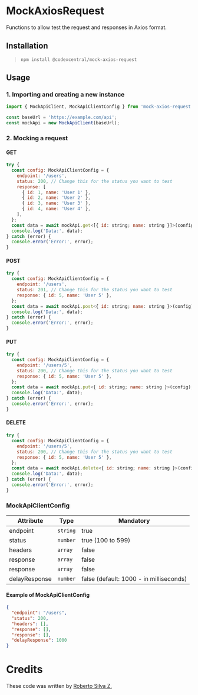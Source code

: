 # MockAxiosRequest
Functions to allow test the request and responses in Axios format.

## Installation

> `npm install @codexcentral/mock-axios-request`

## Usage
### 1. Importing and creating a new instance

```javascript
import { MockApiClient, MockApiClientConfig } from 'mock-axios-request';

const baseUrl = 'https://example.com/api';
const mockApi = new MockApiClient(baseUrl);
```

 
### 2. Mocking a request
#### GET

```javascript
try {
  const config: MockApiClientConfig = {
    endpoint: '/users',
    status: 200, // Change this for the status you want to test
    response: [
      { id: 1, name: 'User 1' },
      { id: 2, name: 'User 2' },
      { id: 3, name: 'User 3' },
      { id: 4, name: 'User 4' },
    ],
  };
  const data = await mockApi.get<[{ id: string; name: string }]>(config);
  console.log('Data:', data);
} catch (error) {
  console.error('Error:', error);
}
```

#### POST

```javascript
try {
  const config: MockApiClientConfig = {
    endpoint: '/users',
    status: 201, // Change this for the status you want to test
    response: { id: 5, name: 'User 5' },
  };
  const data = await mockApi.post<{ id: string; name: string }>(config);
  console.log('Data:', data);
} catch (error) {
  console.error('Error:', error);
}
```

#### PUT

```javascript
try {
  const config: MockApiClientConfig = {
    endpoint: '/users/5',
    status: 200, // Change this for the status you want to test
    response: { id: 5, name: 'User 5' },
  };
  const data = await mockApi.put<{ id: string; name: string }>(config);
  console.log('Data:', data);
} catch (error) {
  console.error('Error:', error);
}
```

#### DELETE

```javascript
try {
  const config: MockApiClientConfig = {
    endpoint: '/users/5',
    status: 200, // Change this for the status you want to test
    response: { id: 5, name: 'User 5' },
  };
  const data = await mockApi.delete<{ id: string; name: string }>(config);
  console.log('Data:', data);
} catch (error) {
  console.error('Error:', error);
}
```


### MockApiClientConfig

| Attribute | Type | Mandatory |
| ------ | ------ | ------ |
|  endpoint | `string` | true |
|  status | `number` | true (100 to 599) |
|  headers | `array` | false |
|  response | `array` | false |
|  response | `array` | false |
|  delayResponse | `number` | false (default: 1000 - in milliseconds) |

#### Example of MockApiClientConfig
```json
{
  "endpoint": "/users",
  "status": 200,
  "headers": [],
  "response": [],
  "response": [],
  "delayResponse": 1000
}
```

# Credits
These code was written by [Roberto Silva Z.](https://www.linkedin.com/in/robertosilvazuniga/)